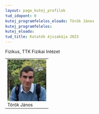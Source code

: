 ```yaml
---
layout: page_kutej_profilok
tud_idopont: 0
kutej_programfelelos_eloado: Török János
kutej_programfelelos: 
kutej_eloado:
tud_title: Kutatók éjszakája 2023
---
```


Fizikus, TTK Fizikai Intézet


 <table class="picture">
<tr>
<td>

<div class="gallery">
    <img src="images/torok_janos.jpg" max-width="250" max-height="200">
  <div class="desc">Török János</div>
</div>

</td>
</tr>
</table>
